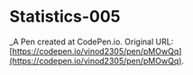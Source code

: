 # Statistics-005
 _A Pen created at CodePen.io. Original URL: [https://codepen.io/vinod2305/pen/pMOwQq](https://codepen.io/vinod2305/pen/pMOwQq).

 